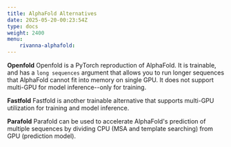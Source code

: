 ```yaml
---
title: AlphaFold Alternatives 
date: 2025-05-20-00:23:54Z
type: docs 
weight: 2400
menu: 
    rivanna-alphafold:
---
```


**Openfold**
Openfold is a PyTorch reproduction of AlphaFold. It is trainable, and has a `long sequences` argument that allows you to run longer sequences that AlphaFold cannot fit into memory on single GPU. It does not support multi-GPU for model inference--only for training. 

**Fastfold**
Fastfold is another trainable alternative that supports multi-GPU utilization for training and model inference. 

**Parafold**
Parafold can be used to accelerate AlphaFold's prediction of multiple sequences by dividing CPU (MSA and template searching) from GPU (prediction model).



